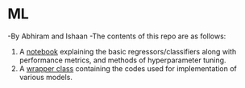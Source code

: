 # ML
-By Abhiram and Ishaan -The contents of this repo are as follows:
1. A [notebook](https://github.com/aquantumreality/ML/blob/main/ml.ipynb) explaining the basic regressors/classifiers along with performance metrics, and methods of hyperparameter tuning. 
2. A [wrapper class](https://github.com/aquantumreality/Analytics-Coords/tree/main/ML/Wrapper%20Class) containing the codes used for implementation of various models. 

 

